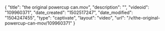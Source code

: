 {
    "title": "the original powercup can.mov",
    "description": "",
    "videoid": "109960371",
    "date_created": "1502517247",
    "date_modified": "1504247455",
    "type": "captivate",
    "layout": "video",
    "url": "\/v\/the-original-powercup-can-mov\/109960371"
}